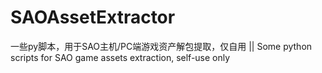 # SAOAssetExtractor
 一些py脚本，用于SAO主机/PC端游戏资产解包提取，仅自用 || Some python scripts for SAO game assets extraction, self-use only 

